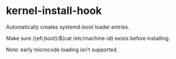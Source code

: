 # kernel-install-hook

Automatically creates systemd-boot loader entries.

Make sure /{efi,boot}/$(cat /etc/machine-id) exists before installing.

Note: early microcode loading isn't supported.

